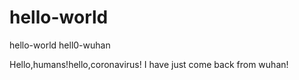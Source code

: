 # hello-world
hello-world hell0-wuhan

Hello,humans!hello,coronavirus!
I have just come back from wuhan!
